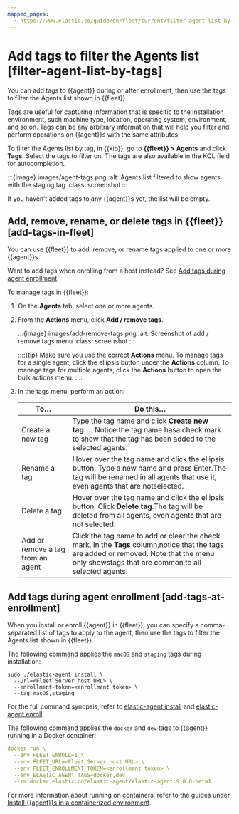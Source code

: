 ```yaml
---
mapped_pages:
  - https://www.elastic.co/guide/en/fleet/current/filter-agent-list-by-tags.html
---
```


# Add tags to filter the Agents list [filter-agent-list-by-tags]

You can add tags to {{agent}} during or after enrollment, then use the tags to filter the Agents list shown in {{fleet}}.

Tags are useful for capturing information that is specific to the installation environment, such machine type, location, operating system, environment, and so on. Tags can be any arbitrary information that will help you filter and perform operations on {{agent}}s with the same attributes.

To filter the Agents list by tag, in {{kib}}, go to **{{fleet}} > Agents** and click **Tags**. Select the tags to filter on. The tags are also available in the KQL field for autocompletion.

:::{image} images/agent-tags.png
:alt: Agents list filtered to show agents with the staging tag
:class: screenshot
:::

If you haven’t added tags to any {{agent}}s yet, the list will be empty.


## Add, remove, rename, or delete tags in {{fleet}} [add-tags-in-fleet]

You can use {{fleet}} to add, remove, or rename tags applied to one or more {{agent}}s.

Want to add tags when enrolling from a host instead? See [Add tags during agent enrollment](#add-tags-at-enrollment).

To manage tags in {{fleet}}:

1. On the **Agents** tab, select one or more agents.
2. From the **Actions** menu, click **Add / remove tags**.

    :::{image} images/add-remove-tags.png
    :alt: Screenshot of add / remove tags menu
    :class: screenshot
    :::

    ::::{tip}
    Make sure you use the correct **Actions** menu. To manage tags for a single agent, click the ellipsis button under the **Actions** column. To manage tags for multiple agents, click the **Actions** button to open the bulk actions menu.
    ::::

3. In the tags menu, perform an action:

    | To…​ | Do this…​ |
    | --- | --- |
    | Create a new tag | Type the tag name and click **Create new tag…​**. Notice the tag name hasa check mark to show that the tag has been added to the selected agents. |
    | Rename a tag | Hover over the tag name and click the ellipsis button. Type a new name and press Enter.The tag will be renamed in all agents that use it, even agents that are notselected. |
    | Delete a tag | Hover over the tag name and click the ellipsis button. Click **Delete tag**.The tag will be deleted from all agents, even agents that are not selected. |
    | Add or remove a tag from an agent | Click the tag name to add or clear the check mark. In the **Tags** column,notice that the tags are added or removed. Note that the menu only showstags that are common to all selected agents. |



## Add tags during agent enrollment [add-tags-at-enrollment]

When you install or enroll {{agent}} in {{fleet}}, you can specify a comma-separated list of tags to apply to the agent, then use the tags to filter the Agents list shown in {{fleet}}.

The following command applies the `macOS` and `staging` tags during installation:

```shell
sudo ./elastic-agent install \
  --url=<Fleet Server host URL> \
  --enrollment-token=<enrollment token> \
  --tag macOS,staging
```

For the full command synopsis, refer to [elastic-agent install](/reference/ingestion-tools/fleet/agent-command-reference.md#elastic-agent-install-command) and [elastic-agent enroll](/reference/ingestion-tools/fleet/agent-command-reference.md#elastic-agent-enroll-command).

The following command applies the `docker` and `dev` tags to {{agent}} running in a Docker container:

```yaml
docker run \
  --env FLEET_ENROLL=1 \
  --env FLEET_URL=<Fleet Server host URL> \
  --env FLEET_ENROLLMENT_TOKEN=<enrollment token> \
  --env ELASTIC_AGENT_TAGS=docker,dev
  --rm docker.elastic.co/elastic-agent/elastic-agent:9.0.0-beta1
```

For more information about running on containers, refer to the guides under [Install {{agent}}s in a containerized environment](/reference/ingestion-tools/fleet/install-elastic-agents-in-containers.md).
